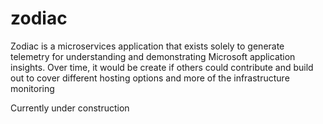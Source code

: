 # zodiac
Zodiac is a microservices application that exists solely to generate telemetry for understanding and demonstrating Microsoft application insights.  Over time, it would be create if others could contribute and build out to cover different hosting options and more of the infrastructure monitoring

Currently under construction
